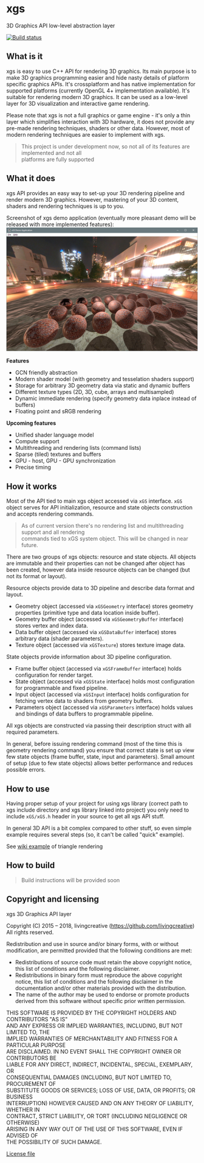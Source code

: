 ﻿# xgs
3D Graphics API low-level abstraction layer

[![Build status](https://ci.appveyor.com/api/projects/status/hcv94urqio08trux?svg=true)](https://ci.appveyor.com/project/livingcreative/xgs)

## What is it
xgs is easy to use C++ API for rendering 3D graphics. Its main purpose is to make 3D graphics
programming easier and hide nasty details of platform specific graphics APIs. It's crossplatform
and has native implementation for supported platforms (currently OpenGL 4+ implementation available).
It's suitable for rendering modern 3D graphics. It can be used as a low-level layer for 3D
visualization and interactive game rendering.   

Please note that xgs is not a full graphics or game engine - it's only a thin layer which simplifies
interaction with 3D hardware, it does not provide any pre-made rendering techniques, shaders or
other data. However, most of modern rendering techniques are easier to implement with xgs.

> This project is under development now, so not all of its features are implemented and not all   
> platforms are fully supported

## What it does
xgs API provides an easy way to set-up your 3D rendering pipeline and render modern 3D graphics. 
However, mastering of your 3D content, shaders and rendering techniques is up to you.

Screenshot of xgs demo application (eventually more pleasant demo will be released with more implemented features):   
![xgs demo image](https://raw.githubusercontent.com/livingcreative/xgs/master/demo.jpg)

**Features**
* GCN friendly abstraction
* Modern shader model (with geometry and tesselation shaders support)
* Storage for arbitrary 3D geometry data via static and dynamic buffers
* Different texture types (2D, 3D, cube, arrays and multisampled)
* Dynamic immediate rendering (specify geometry data inplace instead of buffers)
* Floating point and sRGB rendering

**Upcoming features**
* Unified shader language model
* Compute support
* Multithreading and rendering lists (command lists)
* Sparse (tiled) textures and buffers
* GPU - host, GPU - GPU synchronization
* Precise timing

## How it works
Most of the API tied to main xgs object accessed via `xGS` interface. `xGS` object serves for
API initialization, resource and state objects construction and accepts rendering commands.   
> As of current version there's no rendering list and multithreading support and all rendering   
> commands tied to xGS system object. This will be changed in near future.   

There are two groups of xgs objects: resource and state objects. All objects are immutable and
their properties can not be changed after object has been created, however data inside resource
objects can be changed (but not its format or layout).

Resource objects provide data to 3D pipeline and describe data format and layout.
* Geometry object (accessed via `xGSGeometry` interface) stores geometry properties (primitive type and data location inside buffer).
* Geometry buffer object (accessed via `xGSGeometryBuffer` interface) stores vertex and index data.
* Data buffer object (accessed via `xGSDataBuffer` interface) stores arbitrary data (shader parameters).
* Texture object (accessed via `xGSTexture`) stores texture image data.

State objects provide information about 3D pipeline configuration.
* Frame buffer object (accessed via `xGSFrameBuffer` interface) holds configuration for render target.
* State object (accessed via `xGSState` interface) holds most configuration for programmable and fixed pipeline.
* Input object (accessed via `xGSInput` interface) holds configuration for fetching vertex data to shaders from geometry buffers.
* Parameters object (accessed via `xGSParameters` interface) holds values and bindings of data buffers to programmable pipeline.

All xgs objects are constructed via passing their description struct with all required parameters.

In general, before issuing rendering command (most of the time this is geometry rendering command)
you ensure that correct state is set up view few state objects (frame buffer, state, input and parameters). Small amount of
setup (due to few state objects) allows better performance and reduces possible errors.

## How to use
Having proper setup of your project for using xgs library (correct path to xgs include directory and xgs library
linked into project) you only need to include `xGS/xGS.h` header in your source to get all xgs API stuff.

In general 3D API is a bit complex compared to other stuff, so even simple example requires
several steps (so, it can't be called "quick" example).

See [wiki example](https://github.com/livingcreative/xgs/wiki/Examples#1-triangle) of triangle rendering

## How to build
> Build instructions will be provided soon

## Copyright and licensing
xgs 3D Graphics API layer

Copyright (C) 2015 – 2018, livingcreative (https://github.com/livingcreative)   
All rights reserved.

Redistribution and use in source and/or binary forms, with or without 
modification, are permitted provided that the following conditions are met:
* Redistributions of source code must retain the above copyright notice, this list of conditions and the following disclaimer.
* Redistributions in binary form must reproduce the above copyright notice, this list of conditions and the following disclaimer in the documentation and/or other materials provided with the distribution.
* The name of the author may be used to endorse or promote products derived from this software without specific prior written permission.

THIS SOFTWARE IS PROVIDED BY THE COPYRIGHT HOLDERS AND CONTRIBUTORS "AS IS"   
AND ANY EXPRESS OR IMPLIED WARRANTIES, INCLUDING, BUT NOT LIMITED TO, THE   
IMPLIED WARRANTIES OF MERCHANTABILITY AND FITNESS FOR A PARTICULAR PURPOSE   
ARE DISCLAIMED. IN NO EVENT SHALL THE COPYRIGHT OWNER OR CONTRIBUTORS BE   
LIABLE FOR ANY DIRECT, INDIRECT, INCIDENTAL, SPECIAL, EXEMPLARY, OR   
CONSEQUENTIAL DAMAGES (INCLUDING, BUT NOT LIMITED TO, PROCUREMENT OF   
SUBSTITUTE GOODS OR SERVICES; LOSS OF USE, DATA, OR PROFITS; OR BUSINESS   
INTERRUPTION) HOWEVER CAUSED AND ON ANY THEORY OF LIABILITY, WHETHER IN   
CONTRACT, STRICT LIABILITY, OR TORT (INCLUDING NEGLIGENCE OR OTHERWISE)   
ARISING IN ANY WAY OUT OF THE USE OF THIS SOFTWARE, EVEN IF ADVISED OF   
THE POSSIBILITY OF SUCH DAMAGE.

[License file](https://raw.githubusercontent.com/livingcreative/xgs/master/license.txt)
